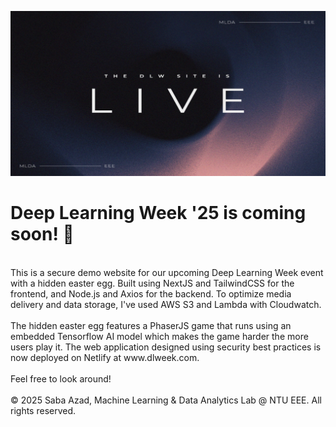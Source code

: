 ![Promo Image](https://github.com/saboiii/dlweek-demo/blob/main/public/og-image.png) <br/>
# Deep Learning Week '25 is coming soon! 🚀<br>
<br/>
This is a secure demo website for our upcoming Deep Learning Week event with a hidden easter egg. Built using NextJS and TailwindCSS for the frontend, and Node.js and Axios for the backend. To optimize media delivery and data storage, I've used AWS S3 and Lambda with Cloudwatch.<br />
<br/>
The hidden easter egg features a PhaserJS game that runs using an embedded Tensorflow AI model which makes the game harder the more users play it. The web application designed using security best practices is now deployed on Netlify at www.dlweek.com.<br />
<br/>
Feel free to look around!<br />
<br/>
© 2025 Saba Azad, Machine Learning & Data Analytics Lab @ NTU EEE. All rights reserved.


